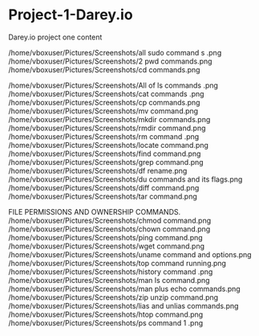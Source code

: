 # Project-1-Darey.io
Darey.io project one content


/home/vboxuser/Pictures/Screenshots/all sudo command s .png
/home/vboxuser/Pictures/Screenshots/2  pwd commands.png
/home/vboxuser/Pictures/Screenshots/cd commands.png

/home/vboxuser/Pictures/Screenshots/All of ls commands .png
/home/vboxuser/Pictures/Screenshots/cat commands .png
/home/vboxuser/Pictures/Screenshots/cp commands.png
/home/vboxuser/Pictures/Screenshots/mv command.png
/home/vboxuser/Pictures/Screenshots/mkdir commands.png
/home/vboxuser/Pictures/Screenshots/rmdir command.png
/home/vboxuser/Pictures/Screenshots/rm command .png
/home/vboxuser/Pictures/Screenshots/locate command.png
/home/vboxuser/Pictures/Screenshots/find command.png
/home/vboxuser/Pictures/Screenshots/grep command.png
/home/vboxuser/Pictures/Screenshots/df rename.png
/home/vboxuser/Pictures/Screenshots/du commands and its flags.png
/home/vboxuser/Pictures/Screenshots/diff command.png
/home/vboxuser/Pictures/Screenshots/tar command.png

FILE PERMISSIONS AND OWNERSHIP COMMANDS.
/home/vboxuser/Pictures/Screenshots/chmod command.png
/home/vboxuser/Pictures/Screenshots/chown command.png
/home/vboxuser/Pictures/Screenshots/ping command.png
/home/vboxuser/Pictures/Screenshots/wget command.png
/home/vboxuser/Pictures/Screenshots/uname command and options.png
/home/vboxuser/Pictures/Screenshots/top command running.png
/home/vboxuser/Pictures/Screenshots/history command .png
/home/vboxuser/Pictures/Screenshots/man ls command.png
/home/vboxuser/Pictures/Screenshots/man plus echo commands.png
/home/vboxuser/Pictures/Screenshots/zip unzip command.png
/home/vboxuser/Pictures/Screenshots/lias and unlias commands.png
/home/vboxuser/Pictures/Screenshots/htop command.png
/home/vboxuser/Pictures/Screenshots/ps command 1 .png
